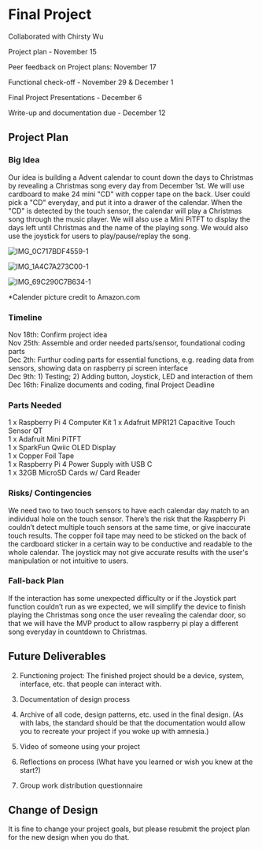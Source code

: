 # Final Project
Collaborated with Chirsty Wu

Project plan - November 15

Peer feedback on Project plans: November 17

Functional check-off - November 29 & December 1

Final Project Presentations - December 6

Write-up and documentation due - December 12

## Project Plan

### Big Idea
Our idea is building a Advent calendar to count down the days to Christmas by revealing a Christmas song every day from December 1st. We will use cardboard to make 24 mini "CD" with copper tape on the back. User could pick a "CD" everyday, and put it into a drawer of the calendar. When the "CD" is detected by the touch sensor, the calendar will play a Christmas song through the music player. We will also use a Mini PiTFT to display the days left until Christmas and the name of the playing song. We would also use the joystick for users to play/pause/replay the song.

![IMG_0C717BDF4559-1](https://user-images.githubusercontent.com/46438303/202084432-cfe08674-98f1-4e9d-8e1e-1f4f82dffd49.jpeg)

![IMG_1A4C7A273C00-1](https://user-images.githubusercontent.com/46438303/202084475-f381fcf3-15d6-49e2-9833-6365d8bd2a8e.jpeg)

![IMG_69C290C7B634-1](https://user-images.githubusercontent.com/46438303/202084482-688a839c-18ce-453d-91bc-91a0bacabb35.jpeg)

*Calender picture credit to Amazon.com
### Timeline
Nov 18th: Confirm project idea   
Nov 25th: Assemble and order needed parts/sensor, foundational coding parts    
Dec 2th: Furthur coding parts for essential functions, e.g. reading data from sensors, showing data on raspberry pi screen interface     
Dec 9th: 1) Testing; 2) Adding button, Joystick, LED and interaction of them      
Dec 16th: Finalize documents and coding, final Project Deadline


### Parts Needed
1 x Raspberry Pi 4 Computer Kit 
1 x Adafruit MPR121 Capacitive Touch Sensor QT      
1 x Adafruit Mini PiTFT    
1 x SparkFun Qwiic OLED Display    
1 x Copper Foil Tape       
1 x Raspberry Pi 4 Power Supply with USB C      
1 x 32GB MicroSD Cards w/ Card Reader   

### Risks/ Contingencies
We need two to two touch sensors to have each calendar day match to an individual hole on the touch sensor. There’s the risk that the Raspberry Pi couldn’t detect multiple touch sensors at the same time, or give inaccurate touch results.
The copper foil tape may need to be sticked on the back of the cardboard sticker in a certain way to be conductive and readable to the whole calendar.
The joystick may not give accurate results with the user's manipulation or not intuitive to users. 

### Fall-back Plan
If the interaction has some unexpected difficulty or if the Joystick part function couldn’t run as we expected, we will simplify the device to finish playing the Christmas song once the user revealing the calendar door, so that we will have the MVP product to allow raspberry pi play a different song everyday in countdown to Christmas.


## Future Deliverables

2. Functioning project: The finished project should be a device, system, interface, etc. that people can interact with.

3. Documentation of design process
4. Archive of all code, design patterns, etc. used in the final design. (As with labs, the standard should be that the documentation would allow you to recreate your project if you woke up with amnesia.)
5. Video of someone using your project
6. Reflections on process (What have you learned or wish you knew at the start?)

7. Group work distribution questionnaire

## Change of Design

It is fine to change your project goals, but please resubmit the project plan for the new design when you do that.

